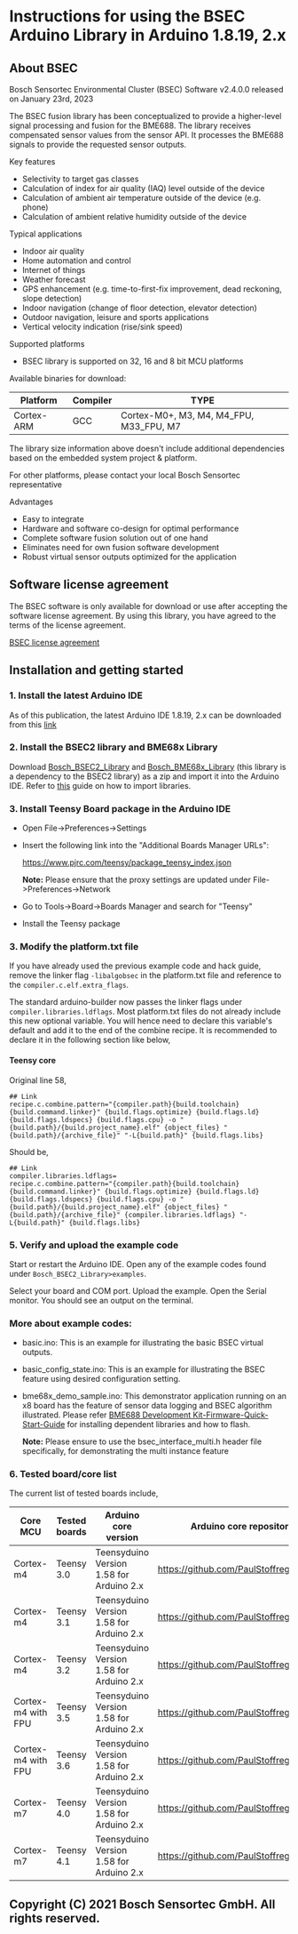 # Instructions for using the BSEC Arduino Library in Arduino 1.8.19, 2.x

## About BSEC

Bosch Sensortec Environmental Cluster (BSEC) Software v2.4.0.0 released on January 23rd, 2023

The BSEC fusion library has been conceptualized to provide a higher-level signal processing and fusion for the BME688. The library receives compensated sensor values from the sensor API. It processes the BME688 signals to provide the requested sensor outputs.

Key features

- Selectivity to target gas classes
- Calculation of index for air quality (IAQ) level outside of the device
- Calculation of ambient air temperature outside of the device (e.g. phone)
- Calculation of ambient relative humidity outside of the device

Typical applications

- Indoor air quality
- Home automation and control
- Internet of things
- Weather forecast
- GPS enhancement (e.g. time-to-first-fix improvement, dead reckoning, slope detection)
- Indoor navigation (change of floor detection, elevator detection)
- Outdoor navigation, leisure and sports applications
- Vertical velocity indication (rise/sink speed)

Supported platforms

- BSEC library is supported on 32, 16 and 8 bit MCU platforms

Available binaries for download:

| Platform | Compiler | TYPE |
|----------|----------|------|
| Cortex-ARM | GCC | Cortex-M0+, M3, M4, M4_FPU, M33_FPU, M7 |

The library size information above doesn't include additional dependencies based on the embedded system project & platform.

For other platforms, please contact your local Bosch Sensortec representative

Advantages

- Easy to integrate
- Hardware and software co-design for optimal performance
- Complete software fusion solution out of one hand
- Eliminates need for own fusion software development
- Robust virtual sensor outputs optimized for the application

## Software license agreement

The BSEC software is only available for download or use after accepting the software license agreement. By using this library, you have agreed to the terms of the license agreement.

[BSEC license agreement](https://www.bosch-sensortec.com/media/boschsensortec/downloads/software/bme688_development_software/2023_04/license_terms_bme688_bme680_bsec.pdf)

## Installation and getting started

### 1. Install the latest Arduino IDE

As of this publication, the latest Arduino IDE 1.8.19, 2.x can be downloaded from this [link](https://www.arduino.cc/en/software)

### 2. Install the BSEC2 library and BME68x Library

Download [Bosch_BSEC2_Library](https://github.com/BoschSensortec/Bosch-BSEC2-Library) and [Bosch_BME68x_Library](https://github.com/BoschSensortec/Bosch-BME68x-Library) (this library is a dependency to the BSEC2 library) as a zip and import it into the Arduino IDE. Refer to [this](https://www.arduino.cc/en/Guide/Libraries) guide on how to import libraries.

### 3. Install Teensy Board package in the Arduino IDE

- Open File->Preferences->Settings

- Insert the following link into the "Additional Boards Manager URLs":

	https://www.pjrc.com/teensy/package_teensy_index.json

	**Note:** Please ensure that the proxy settings are updated under File->Preferences->Network

- Go to Tools->Board->Boards Manager and search for "Teensy"

- Install the Teensy package

### 3. Modify the platform.txt file

If you have already used the previous example code and hack guide, remove the linker flag `-libalgobsec` in the platform.txt file and reference to the `compiler.c.elf.extra_flags`.

The standard arduino-builder now passes the linker flags under `compiler.libraries.ldflags`. Most platform.txt files do not already include this new optional variable. You will hence need to declare this variable's default and add it to the end of the combine recipe. It is recommended to declare it in the following section like below,

#### Teensy core

Original line 58,
```
## Link
recipe.c.combine.pattern="{compiler.path}{build.toolchain}{build.command.linker}" {build.flags.optimize} {build.flags.ld} {build.flags.ldspecs} {build.flags.cpu} -o "{build.path}/{build.project_name}.elf" {object_files} "{build.path}/{archive_file}" "-L{build.path}" {build.flags.libs}
```
Should be,
```
## Link
compiler.libraries.ldflags=
recipe.c.combine.pattern="{compiler.path}{build.toolchain}{build.command.linker}" {build.flags.optimize} {build.flags.ld} {build.flags.ldspecs} {build.flags.cpu} -o "{build.path}/{build.project_name}.elf" {object_files} "{build.path}/{archive_file}" {compiler.libraries.ldflags} "-L{build.path}" {build.flags.libs}
```

### 5. Verify and upload the example code

Start or restart the Arduino IDE. Open any of the example codes found under  ```Bosch_BSEC2_Library>examples```.

Select your board and COM port. Upload the example. Open the Serial monitor. You should see an output on the terminal.

### More about example codes:

- basic.ino: This is an example for illustrating the basic BSEC virtual outputs.

- basic_config_state.ino: This is an example for illustrating the BSEC feature using desired configuration setting.

- bme68x_demo_sample.ino: This demonstrator application running on an x8 board has the feature of sensor data logging and BSEC algorithm illustrated. Please refer [BME688 Development Kit-Firmware-Quick-Start-Guide](examples/bme68x_demo_sample/Quick_Start_Guide.md) for installing dependent libraries and how to flash.
	
	**Note:** Please ensure to use the bsec_interface_multi.h header file specifically, for demonstrating the multi instance feature

### 6. Tested board/core list

The current list of tested boards include,

| Core MCU | Tested boards | Arduino core version | Arduino core repository |
|----------|---------------|----------------------|-------------------------|
| Cortex-m4 | Teensy 3.0 | Teensyduino Version 1.58 for Arduino 2.x | https://github.com/PaulStoffregen/cores |
| Cortex-m4 | Teensy 3.1 | Teensyduino Version 1.58 for Arduino 2.x | https://github.com/PaulStoffregen/cores |
| Cortex-m4 | Teensy 3.2 | Teensyduino Version 1.58 for Arduino 2.x | https://github.com/PaulStoffregen/cores |
| Cortex-m4 with FPU | Teensy 3.5 | Teensyduino Version 1.58 for Arduino 2.x | https://github.com/PaulStoffregen/cores |
| Cortex-m4 with FPU | Teensy 3.6 | Teensyduino Version 1.58 for Arduino 2.x | https://github.com/PaulStoffregen/cores |
| Cortex-m7 | Teensy 4.0 | Teensyduino Version 1.58 for Arduino 2.x | https://github.com/PaulStoffregen/cores |
| Cortex-m7 | Teensy 4.1 | Teensyduino Version 1.58 for Arduino 2.x | https://github.com/PaulStoffregen/cores |

## Copyright (C) 2021 Bosch Sensortec GmbH. All rights reserved.
